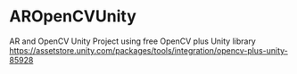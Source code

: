# AROpenCVUnity

AR and OpenCV Unity Project using free OpenCV plus Unity library https://assetstore.unity.com/packages/tools/integration/opencv-plus-unity-85928

